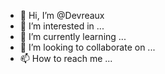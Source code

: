 - 👋 Hi, I’m @Devreaux
- 👀 I’m interested in ...
- 🌱 I’m currently learning ...
- 💞️ I’m looking to collaborate on ...
- 📫 How to reach me ...

<!---
Devreaux/Devreaux is a ✨ special ✨ repository because its `README.md` (this file) appears on your GitHub profile.
You can click the Preview link to take a look at your changes.
--->
